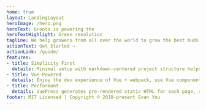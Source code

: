 ```yaml
---
home: true
layout: LandingLayout
heroImage: /hero.png
heroText: Groots is powering the
heroTextHighlight: Green revolution
tagline: We help growers from all over the world to grow the best buds. 
actionText: Get Started →
actionLink: /guide/
features:
- title: Simplicity First
  details: Minimal setup with markdown-centered project structure helps you focus on writing.
- title: Vue-Powered
  details: Enjoy the dev experience of Vue + webpack, use Vue components in markdown, and develop custom themes with Vue.
- title: Performant
  details: VuePress generates pre-rendered static HTML for each page, and runs as an SPA once a page is loaded.
footer: MIT Licensed | Copyright © 2018-present Evan You
---
```

